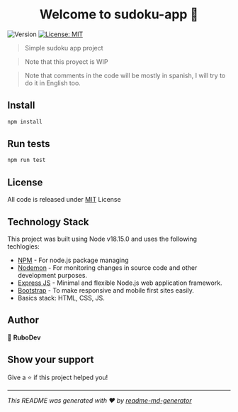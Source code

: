 <h1 align="center">Welcome to sudoku-app 👋</h1>
<p>
  <img alt="Version" src="https://img.shields.io/badge/version-1.0.0-blue.svg?cacheSeconds=2592000" />
  <a href="#" target="_blank">
    <img alt="License: MIT" src="https://img.shields.io/badge/License-MIT-yellow.svg" />
  </a>
</p>

> Simple sudoku app project

> Note that this proyect is WIP

> Note that comments in the code will be mostly in spanish, I will try to do it in English too.

## Install

```sh
npm install
```

## Run tests

```sh
npm run test
```

## License

All code is released under [MIT](LICENSE) License

## Technology Stack

This project was built using Node v18.15.0 and uses the following techlogies:

- [NPM](https://www.npmjs.com/) - For node.js package managing
- [Nodemon](https://nodemon.io/) - For monitoring changes in source code and other development purposes.
- [Express JS](https://expressjs.com/) - Minimal and flexible Node.js web application framework.
- [Bootstrap](https://getbootstrap.com/) - To make responsive and mobile first sites easily.
- Basics stack: HTML, CSS, JS.

## Author

👤 **RuboDev**


## Show your support

Give a ⭐️ if this project helped you!

***
_This README was generated with ❤️ by [readme-md-generator](https://github.com/kefranabg/readme-md-generator)_

